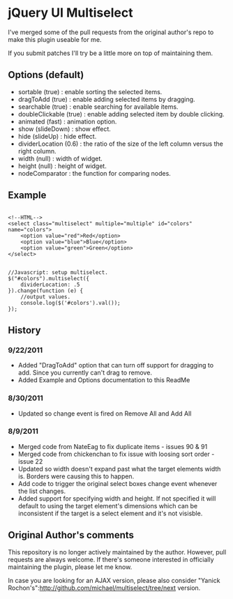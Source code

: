 # jQuery UI Multiselect #

I've merged some of the pull requests from the original author's repo to make this plugin useable for me.

If you submit patches I'll try be a little more on top of maintaining them.

## Options (default) ##

* sortable (true) : enable sorting the selected items.
* dragToAdd (true) : enable adding selected items by dragging.
* searchable (true) : enable searching for available items.
* doubleClickable (true) : enable adding selected item by double clicking.
* animated (fast) : animation option.
* show (slideDown) : show effect.
* hide (slideUp) : hide effect.
* dividerLocation (0.6) : the ratio of the size of the left column versus the right column.
* width (null) : width of widget.
* height (null) : height of widget.
* nodeComparator : the function for comparing nodes.

## Example ##

<pre><code>
&lt;!--HTML--&gt;
&lt;select class=&quot;multiselect&quot; multiple=&quot;multiple&quot; id=&quot;colors&quot; name=&quot;colors&quot;&gt;
    &lt;option value=&quot;red&quot;&gt;Red&lt;/option&gt;
    &lt;option value=&quot;blue&quot;&gt;Blue&lt;/option&gt;
    &lt;option value=&quot;green&quot;&gt;Green&lt;/option&gt;
&lt;/select&gt;
</pre></code>

<pre><code>
//Javascript: setup multiselect.
$(&quot;#colors&quot;).multiselect({
    dividerLocation: .5
}).change(function (e) {
    //output values.
    console.log($('#colors').val());
});
</pre></code>

## History ##

### 9/22/2011 ###
* Added "DragToAdd" option that can turn off support for dragging to add. Since you currently can't drag to remove.
* Added Example and Options documentation to this ReadMe

### 8/30/2011 ###
* Updated so change event is fired on Remove All and Add All

### 8/9/2011 ###

* Merged code from NateEag to fix duplicate items - issues 90 & 91
* Merged code from chickenchan to fix issue with loosing sort order - issue 22
* Updated so width doesn't expand past what the target elements width is. Borders were causing this to happen.
* Add code to trigger the original select boxes change event whenever the list changes.
* Added support for specifying width and height. If not specified it will default to using the target element's dimensions which can be inconsistent if the target is a select element and it's not visisble.

## Original Author's comments ##

This repository is no longer actively maintained by the author. However, pull requests are always welcome. If there's someone interested in officially maintaining the plugin, please let me know.

In case you are looking for an AJAX version, please also consider "Yanick Rochon's":http://github.com/michael/multiselect/tree/next version.